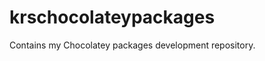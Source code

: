 krschocolateypackages
=====================

Contains my Chocolatey packages development repository.
